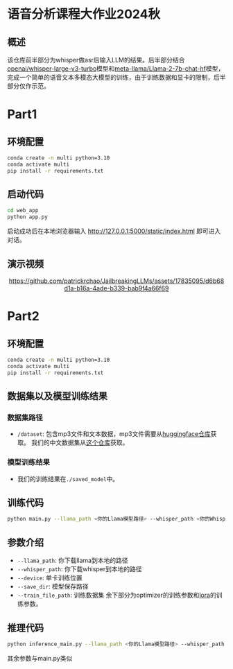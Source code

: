 # 语音分析课程大作业2024秋
## 概述
该仓库前半部分为whisper做asr后输入LLM的结果。后半部分结合[openai/whisper-large-v3-turbo](https://huggingface.co/openai/whisper-large-v3-turbo)模型和[meta-llama/Llama-2-7b-chat-hf](https://huggingface.co/meta-llama/Llama-2-7b-chat-hf)模型，完成一个简单的语音文本多模态大模型的训练，由于训练数据和显卡的限制，后半部分仅作示范。
# Part1
## 环境配置
```bash
conda create -n multi python=3.10
conda activate multi
pip install -r requirements.txt
```
## 启动代码
```bash
cd web_app
python app.py
```
启动成功后在本地浏览器输入 http://127.0.0.1:5000/static/index.html 即可进入对话。

## 演示视频
<div align="center">

https://github.com/patrickrchao/JailbreakingLLMs/assets/17835095/d6b68d1a-b16a-4ade-b339-bab9f4a66f69

</div>

# Part2
## 环境配置
```bash
conda create -n multi python=3.10
conda activate multi
pip install -r requirements.txt
```

## 数据集以及模型训练结果
### 数据集路径
- `/dataset`: 包含mp3文件和文本数据，mp3文件需要从[huggingface仓库](https://huggingface.co/datasets/weiyezhimeng/audio-text-dataset)获取。
我们的中文数据集从[这个仓库](https://github.com/hikariming/chat-dataset-baseline)获取。
### 模型训练结果
- 我们的训练结果在`./saved_model`中。

## 训练代码
```bash
python main.py --llama_path <你的Llama模型路径> --whisper_path <你的Whisper模型路径>
```
## 参数介绍
- `--llama_path`: 你下载llama到本地的路径
- `--whisper_path`: 你下载whisper到本地的路径
- `--device`: 单卡训练位置
- `--save_dir`: 模型保存路径
- `--train_file_path`: 训练数据集
余下部分为optimizer的训练参数和[lora](https://arxiv.org/abs/2106.09685)的训练参数。

## 推理代码
```bash
python inference_main.py --llama_path <你的Llama模型路径> --whisper_path <你的Whisper模型路径> --audio_file_path <你的mp3文件> --max_new_tokens <回答最大token数>
```
其余参数与main.py类似
